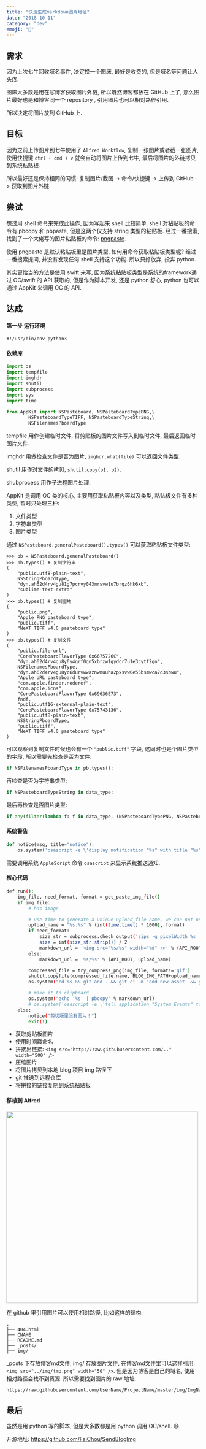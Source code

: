 ```yaml
---
title: "快速生成markdown图片地址"
date: "2018-10-11"
category: "dev"
emoji: "📇"
---
```


## 需求

因为上次七牛回收域名事件, 决定换一个图床, 最好是收费的, 但是域名等问题让人头疼.

图床大多数是用在写博客获取图片外链, 所以既然博客都放在 GitHub 上了, 那么图片最好也是和博客同一个 repository , 引用图片也可以相对路径引用.

所以决定将图片放到 GitHub 上.

## 目标

因为之前上传图片到七牛使用了 `Alfred Workflow`, 复制一张图片或者截一张图片, 使用快捷键 `ctrl + cmd + v` 就会自动将图片上传到七牛, 最后将图片的外链拷贝到系统粘贴板.

所以最好还是保持相同的习惯: 复制图片/截图 -> 命令/快捷键 -> 上传到 GitHub -> 获取到图片外链.

## 尝试

想过用 shell 命令来完成此操作, 因为写起来 shell 比较简单. shell 对粘贴板的命令有 pbcopy 和 pbpaste, 但是这两个仅支持 string 类型的粘贴板. 经过一番搜索, 找到了一个大佬写的图片粘贴板的命令: [pngpaste](https://github.com/jcsalterego/pngpaste).

使用 pngpaste 是默认粘贴板里是图片类型, 如何用命令获取粘贴板类型呢? 经过一番搜索提问, 并没有发现任何 shell 支持这个功能. 所以只好放弃, 投奔 python.

其实更恰当的方法是使用 swift 来写, 因为系统粘贴板类型是系统的framework通过 OC/swift 的 API 获取的, 但是作为脚本开发, 还是 python 舒心, python 也可以通过 AppKit 来调用 OC 的 API.

## 达成

#### 第一步 运行环境

```
#!/usr/bin/env python3
```

#### 依赖库

```  python
import os
import tempfile
import imghdr
import shutil
import subprocess
import sys
import time

from AppKit import NSPasteboard, NSPasteboardTypePNG,\
        NSPasteboardTypeTIFF, NSPasteboardTypeString,\
        NSFilenamesPboardType

```

tempfile 用作创建临时文件, 将剪贴板的图片文件写入到临时文件, 最后返回临时图片文件.

imghdr 用做检查文件是否为图片, `imghdr.what(file)` 可以返回文件类型.

shutil 用作对文件的拷贝, `shutil.copy(p1, p2)`.

shubprocess 用作子进程图片处理.

AppKit 是调用 OC 类的核心, 主要用获取粘贴板内容以及类型, 粘贴板文件有多种类型, 暂时只处理三种:

1. 文件类型
2. 字符串类型
3. 图片类型

通过 `NSPasteboard.generalPasteboard().types()` 可以获取粘贴板文件类型:

```
>>> pb = NSPasteboard.generalPasteboard()
>>> pb.types() # 复制字符串
(
    "public.utf8-plain-text",
    NSStringPboardType,
    "dyn.ah62d4rv4gu81g7pcrvy043mrsvw1u7brqz6hk6xb",
    "sublime-text-extra"
)
>>> pb.types() # 复制图片
(
    "public.png",
    "Apple PNG pasteboard type",
    "public.tiff",
    "NeXT TIFF v4.0 pasteboard type"
)
>>> pb.types() # 复制文件
(
    "public.file-url",
    "CorePasteboardFlavorType 0x6675726C",
    "dyn.ah62d4rv4gu8y6y4grf0gn5xbrzw1gydcr7u1e3cytf2gn",
    NSFilenamesPboardType,
    "dyn.ah62d4rv4gu8yc6durvwwaznwmuuha2pxsvw0e55bsmwca7d3sbwu",
    "Apple URL pasteboard type",
    "com.apple.finder.noderef",
    "com.apple.icns",
    "CorePasteboardFlavorType 0x69636E73",
    fndf,
    "public.utf16-external-plain-text",
    "CorePasteboardFlavorType 0x75743136",
    "public.utf8-plain-text",
    NSStringPboardType,
    "public.tiff",
    "NeXT TIFF v4.0 pasteboard type"
)
```

可以观察到复制文件时候也会有一个 `"public.tiff"` 字段, 这同时也是个图片类型的字段, 所以需要先检查是否为文件:

``` python
if NSFilenamesPboardType in pb.types():
```

再检查是否为字符串类型:

``` python
if NSPasteboardTypeString in data_type:
```

最后再检查是否图片类型:

``` python
if any(filter(lambda f: f in data_type, (NSPasteboardTypePNG, NSPasteboardTypeTIFF))):
```

#### 系统警告

``` python
def notice(msg, title="notice"):
    os.system('osascript -e \'display notification "%s" with title "%s"\'' % (msg, title))

```

需要调用系统 `AppleScript` 命令 `osascript` 来显示系统推送通知.


#### 核心代码

```bash
def run():
    img_file, need_format, format = get_paste_img_file()
    if img_file:
        # has image

        # use time to generate a unique upload_file name, we can not use the tmp file name
        upload_name = "%s.%s" % (int(time.time() * 1000), format)
        if need_format:
            size_str = subprocess.check_output('sips -g pixelWidth %s | tail -n1 | cut -d" " -f4' % img_file.name, shell=True)
            size = int(size_str.strip()) / 2
            markdown_url = '<img src="%s/%s" width="%d" />' % (API_ROOT, upload_name, MD_IMG_WIDTH)
        else:
            markdown_url = '%s/%s' % (API_ROOT, upload_name)

        compressed_file = try_compress_png(img_file, format!='gif')
        shutil.copyfile(compressed_file.name, BLOG_IMG_PATH+upload_name)
        os.system("cd %s && git add . && git ci -m 'add new asset' && git push" % BLOG_IMG_PATH)

        # make it to clipboard
        os.system("echo '%s' | pbcopy" % markdown_url)
        # os.system('osascript -e \'tell application "System Events" to keystroke "v" using command down\'')
    else:
        notice("剪切版里没有图片！")
        exit(1)
```

- 获取剪贴板图片
- 使用时间戳命名
- 拼接出链接: `<img src="http://raw.githubusercontent.com/.." width="500" />`
- 压缩图片
- 将图片拷贝到本地 blog 项目 img 路径下
- git 推送到远程仓库
- 将拼接的链接复制到系统粘贴板


#### 移植到 Alfred

<img src="https://raw.githubusercontent.com/FaiChou/faichou.github.io/master/img/1539267511594.png" width="500" />

在 github 里引用图片可以使用相对路径, 比如这样的结构:

```
.
├── 404.html
├── CNAME
├── README.md
├── _posts/
├── img/
```

_posts 下存放博客md文件, img/ 存放图片文件, 在博客md文件里可以这样引用: `<img src="../img/tmp.png" width="50" />`. 但是因为博客是自己的域名, 使用相对路径会找不到资源. 所以需要找到图片的 raw 地址:

```
https://raw.githubusercontent.com/UserName/ProjectName/master/img/ImgName.png
```



## 最后


虽然是用 python 写的脚本, 但是大多数都是用 python 调用 OC/shell. 😄

开源地址: https://github.com/FaiChou/SendBlogImg

